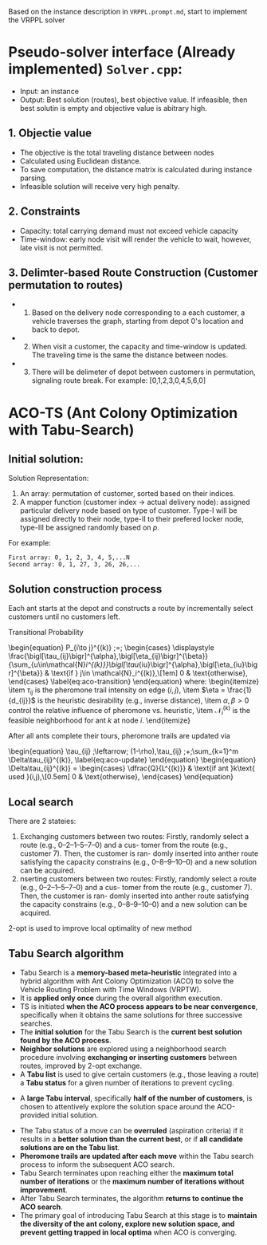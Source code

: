 Based on the instance description in `VRPPL.prompt.md`, start to implement the VRPPL solver

# Pseudo-solver interface (Already implemented) `Solver.cpp`:
- Input: an instance
- Output: Best solution (routes), best objective value. If infeasible, then best solutin is empty and objective value is abitrary high.

## 1. Objectie value
- The objective is the total traveling distance between nodes
- Calculated using Euclidean distance.
- To save computation, the distance matrix is calculated during instance parsing.
- Infeasible solution will receive very high penalty.

## 2. Constraints
- Capacity: total carrying demand must not exceed vehicle capacity
- Time-window: early node visit will render the vehicle to wait, however, late visit is not permitted.

## 3. Delimter-based Route Construction (Customer permutation to routes)
- 1. Based on the delivery node corresponding to a each customer, a vehicle traverses the graph, starting from depot 0's location and back to depot.
- 2. When visit a customer, the capacity and time-window is updated. The traveling time is the same the distance between nodes.
- 3. There will be delimeter of depot between customers in permutation, signaling route break. For example: [0,1,2,3,0,4,5,6,0]

# ACO-TS (Ant Colony Optimization with Tabu-Search)

## Initial solution:

Solution Representation:
1. An array: permutation of customer, sorted based on their indices.
2. A mapper function (customer index -> actual delivery node): assigned particular delivery node based on type of customer. Type-I will be assigned directly to their node, type-II to their prefered locker node, type-III be assigned randomly based on $p$.

For example:
```
First array: 0, 1, 2, 3, 4, 5,...N
Second array: 0, 1, 27, 3, 26, 26,...
```

## Solution construction process

Each ant starts at the depot and constructs a route by incrementally select customers until no customers left.

Transitional Probability

\begin{equation}
  P_{i\to j}^{(k)} \;=\;
  \begin{cases}
    \displaystyle
    \frac{\bigl[\tau_{ij}\bigr]^{\alpha}\,\bigl[\eta_{ij}\bigr]^{\beta}}
         {\sum_{u\in\mathcal{N}_i^{(k)}}\bigl[\tau_{iu}\bigr]^{\alpha}\,\bigl[\eta_{iu}\bigr]^{\beta}}
    & \text{if } j\in \mathcal{N}_i^{(k)},\\[1em]
    0 & \text{otherwise},
  \end{cases}
  \label{eq:aco-transition}
\end{equation}
where:
\begin{itemize}
    \item $\tau_{ij}$ is the pheromone trail intensity on edge $(i,j)$,
    \item $\eta = \frac{1}{d_{ij}}$ is the heuristic desirability (e.g., inverse distance),
    \item $\alpha, \beta > 0$ control the relative influence of pheromone vs. heuristic,
    \item $\mathcal{N}_i^{(k)}$ is the feasible neighborhood for ant $k$ at node $i$.
\end{itemize}

After all ants complete their tours, pheromone trails are updated via

\begin{equation}
  \tau_{ij} \;\leftarrow\; (1-\rho)\,\tau_{ij}
  \;+\;\sum_{k=1}^m \Delta\tau_{ij}^{(k)},
  \label{eq:aco-update}
\end{equation}
\begin{equation}
    \Delta\tau_{ij}^{(k)} = 
  \begin{cases}
    \dfrac{Q}{L^{(k)}} & \text{if ant }k\text{ used }(i,j),\\[0.5em]
    0 & \text{otherwise},
  \end{cases}
\end{equation}

## Local search

There are 2 stateies:
1. Exchanging customers between two routes: Firstly, randomly select a route (e.g., 0–2–1–5–7–0) and a cus- tomer from the route (e.g., customer 7). Then, the customer is ran- domly inserted into anther route satisfying the capacity constrains (e.g., 0–8–9–10–0) and a new solution can be acquired.
2. nserting customers between two routes: Firstly, randomly select a route (e.g., 0–2–1–5–7–0) and a cus- tomer from the route (e.g., customer 7). Then, the customer is ran- domly inserted into anther route satisfying the capacity constrains (e.g., 0–8–9–10–0) and a new solution can be acquired.

2-opt is used to improve local optimality of new method

## Tabu Search algorithm

- Tabu Search is a **memory-based meta-heuristic** integrated into a hybrid algorithm with Ant Colony Optimization (ACO) to solve the Vehicle Routing Problem with Time Windows (VRPTW).
- It is **applied only once** during the overall algorithm execution.
- TS is initiated **when the ACO process appears to be near convergence**, specifically when it obtains the same solutions for three successive searches.
- The **initial solution** for the Tabu Search is the **current best solution found by the ACO process**.
- **Neighbor solutions** are explored using a neighborhood search procedure involving **exchanging or inserting customers** between routes, improved by 2-opt exchange.
- A **Tabu list** is used to give certain customers (e.g., those leaving a route) a **Tabu status** for a given number of iterations to prevent cycling.
*   A **large Tabu interval**, specifically **half of the number of customers**, is chosen to attentively explore the solution space around the ACO-provided initial solution.
- The Tabu status of a move can be **overruled** (aspiration criteria) if it results in a **better solution than the current best**, or if **all candidate solutions are on the Tabu list**.
- **Pheromone trails are updated after each move** within the Tabu search process to inform the subsequent ACO search.
- Tabu Search terminates upon reaching either the **maximum total number of iterations** or the **maximum number of iterations without improvement**.
- After Tabu Search terminates, the algorithm **returns to continue the ACO search**.
- The primary goal of introducing Tabu Search at this stage is to **maintain the diversity of the ant colony, explore new solution space, and prevent getting trapped in local optima** when ACO is converging.
